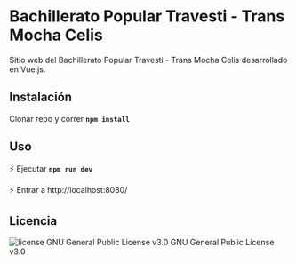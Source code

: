 # Bachillerato Popular Travesti - Trans Mocha Celis

Sitio web del Bachillerato Popular Travesti - Trans Mocha Celis desarrollado en Vue.js. 

## Instalación

Clonar repo y correr 
**`npm install`**

## Uso

 :zap: Ejecutar **`npm run dev`**

 :zap: Entrar a  http://localhost:8080/

## Licencia
<img src="https://img.shields.io/badge/license-GPL--3-brightgreen" alt="license GNU General Public License v3.0">   GNU General Public License v3.0

